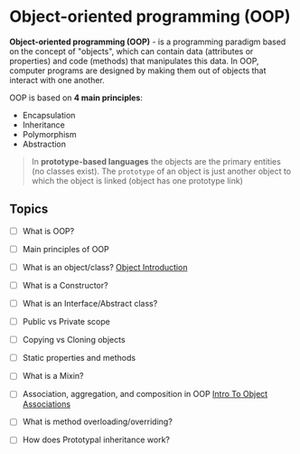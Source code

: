 # Object-oriented programming (OOP)
**Object-oriented programming (OOP)** - is a programming paradigm based on the concept of "objects", which can contain data (attributes or properties) and code (methods) that manipulates this data. In OOP, computer programs are designed by making them out of objects that interact with one another.

OOP is based on **4 main principles**:
* Encapsulation
* Inheritance 
* Polymorphism
* Abstraction

> In **prototype-based languages** the objects are the primary entities (no classes exist). The `prototype` of an object is just another object to which the object is linked (object has one prototype link)

## Topics
- [ ] What is OOP?
- [ ] Main principles of OOP
- [ ] What is an object/class? [Object Introduction](https://www.youtube.com/watch?v=BXyUuMWoQ60)
- [ ] What is a Constructor?
- [ ] What is an Interface/Abstract class?
- [ ] Public vs Private scope
- [ ] Copying vs Cloning objects
- [ ] Static properties and methods
- [ ] What is a Mixin?
- [ ] Association, aggregation, and composition in OOP [Intro To Object Associations](https://www.youtube.com/watch?v=gTQgkkUo1Ro)
- [ ] What is method overloading/overriding?
- [ ] How does Prototypal inheritance work?
 


